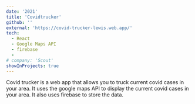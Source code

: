 ```yaml
---
date: '2021'
title: 'Covidtrucker'
github: ''
external: 'https://covid-trucker-lewis.web.app/'
tech:
  - React
  - Google Maps API
  - firebase
  -
# company: 'Scout'
showInProjects: true
---
```


Covid trucker is a web app that allows you to truck current covid cases in your area. It uses the google maps API to display the current covid cases in your area. It also uses firebase to store the data.
